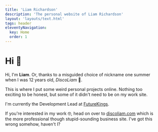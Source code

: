 ```yaml
---
title: 'Liam Richardson'
description: 'The personal website of Liam Richardson'
layout: 'layouts/text.html'
tags: header
eleventyNavigation:
  key: Home
  order: 1
---
```


# Hi 👋

<p class="Lede"?>Hi, I'm <strong>Liam</strong>. Or, thanks to a misguided choice of nickname one summer when I was 12 years old, <em>DiscoLiam</em> 🪩.</p>

This is where I put some weird personal projects online. Nothing too exciting to be honest, but some of it didn't need to be on my work site.

I'm currently the Development Lead at [FutureKings](https://futrekings.co.uk).

If you're interested in my work 🤓, head on over to [discoliam.com](https://discoliam.com) which is the more professional though stupid-sounding business site. I've got this wrong somehow, haven't I?
